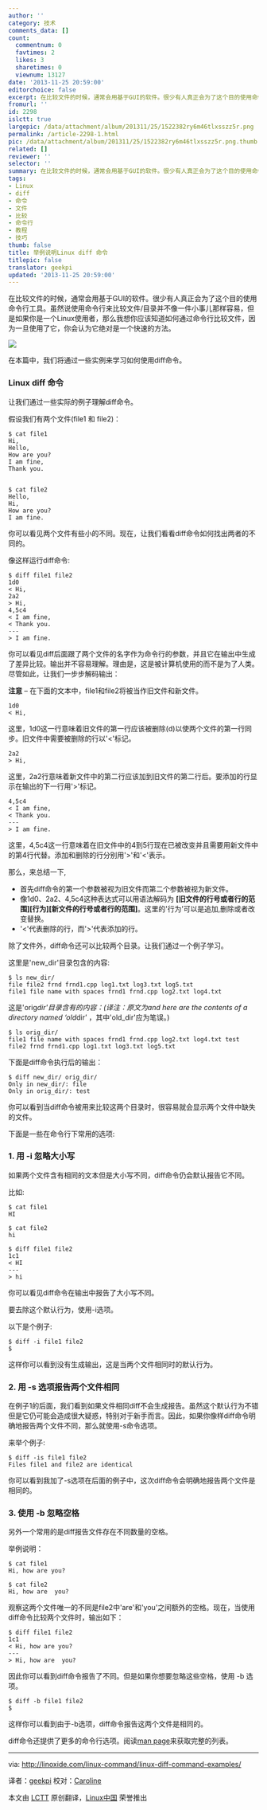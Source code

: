 ```yaml
---
author: ''
category: 技术
comments_data: []
count:
  commentnum: 0
  favtimes: 2
  likes: 3
  sharetimes: 0
  viewnum: 13127
date: '2013-11-25 20:59:00'
editorchoice: false
excerpt: 在比较文件的时候，通常会用基于GUI的软件。很少有人真正会为了这个目的使用命令行工具。虽然说使用命令行来比较文件/目录并不像一件小事儿那样容易，但是如果你是一个Linux使用者，那么我想你应该知道如何通过命令  ...
fromurl: ''
id: 2298
islctt: true
largepic: /data/attachment/album/201311/25/1522382ry6m46tlxsszz5r.png
permalink: /article-2298-1.html
pic: /data/attachment/album/201311/25/1522382ry6m46tlxsszz5r.png.thumb.jpg
related: []
reviewer: ''
selector: ''
summary: 在比较文件的时候，通常会用基于GUI的软件。很少有人真正会为了这个目的使用命令行工具。虽然说使用命令行来比较文件/目录并不像一件小事儿那样容易，但是如果你是一个Linux使用者，那么我想你应该知道如何通过命令  ...
tags:
- Linux
- diff
- 命令
- 文件
- 比较
- 命令行
- 教程
- 技巧
thumb: false
title: 举例说明Linux diff 命令
titlepic: false
translator: geekpi
updated: '2013-11-25 20:59:00'
---
```


在比较文件的时候，通常会用基于GUI的软件。很少有人真正会为了这个目的使用命令行工具。虽然说使用命令行来比较文件/目录并不像一件小事儿那样容易，但是如果你是一个Linux使用者，那么我想你应该知道如何通过命令行比较文件，因为一旦使用了它，你会认为它绝对是一个快速的方法。


![](/data/attachment/album/201311/25/1522382ry6m46tlxsszz5r.png)


在本篇中，我们将通过一些实例来学习如何使用diff命令。


### Linux diff 命令


让我们通过一些实际的例子理解diff命令。


假设我们有两个文件(file1 和 file2)：



```
$ cat file1
Hi,
Hello,
How are you?
I am fine,
Thank you.


$ cat file2
Hello,
Hi,
How are you?
I am fine.

```

你可以看见两个文件有些小的不同。现在，让我们看看diff命令如何找出两者的不同的。


像这样运行diff命令:



```
$ diff file1 file2
1d0
< Hi, 
2a2 
> Hi,
4,5c4
< I am fine,
< Thank you.
--- 
> I am fine.

```

你可以看见diff后面跟了两个文件的名字作为命令行的参数，并且它在输出中生成了差异比较。输出并不容易理解。理由是，这是被计算机使用的而不是为了人类。尽管如此，让我们一步步解码输出：


**注意** – 在下面的文本中，file1和file2将被当作旧文件和新文件。



```
1d0
< Hi,

```

这里，1d0这一行意味着旧文件的第一行应该被删除(d)以使两个文件的第一行同步。旧文件中需要被删除的行以'<'标记。



```
2a2
> Hi,

```

这里，2a2行意味着新文件中的第二行应该加到旧文件的第二行后。要添加的行显示在输出的下一行用'>'标记。



```
4,5c4
< I am fine,
< Thank you.
---
> I am fine.

```

这里，4,5c4这一行意味着在旧文件中的4到5行现在已被改变并且需要用新文件中的第4行代替。添加和删除的行分别用'>'和'<'表示。


那么，来总结一下,


* 首先diff命令的第一个参数被视为旧文件而第二个参数被视为新文件。
* 像1d0、2a2、4,5c4这种表达式可以用语法解码为 **[旧文件的行号或者行的范围][行为][新文件的行号或者行的范围]**。这里的'行为'可以是追加,删除或者改变替换。
* '<'代表删除的行，而'>'代表添加的行。


除了文件外，diff命令还可以比较两个目录。让我们通过一个例子学习。


这里是'new\_dir'目录包含的内容:



```
$ ls new_dir/
file file2 frnd frnd1.cpp log1.txt log3.txt log5.txt
file1 file name with spaces frnd1 frnd.cpp log2.txt log4.txt

```

这是'orig*dir'目录含有的内容：(译注：原文为and here are the contents of a directory named ‘old*dir’ ，其中'old\_dir'应为笔误。)



```
$ ls orig_dir/
file1 file name with spaces frnd1 frnd.cpp log2.txt log4.txt test
file2 frnd frnd1.cpp log1.txt log3.txt log5.txt

```

下面是diff命令执行后的输出：



```
$ diff new_dir/ orig_dir/
Only in new_dir/: file
Only in orig_dir/: test

```

你可以看到当diff命令被用来比较这两个目录时，很容易就会显示两个文件中缺失的文件。


下面是一些在命令行下常用的选项:


### 1. 用 -i 忽略大小写


如果两个文件含有相同的文本但是大小写不同，diff命令仍会默认报告它不同。


比如:



```
$ cat file1
HI

$ cat file2
hi

$ diff file1 file2
1c1
< HI
---
> hi

```

你可以看见diff命令在输出中报告了大小写不同。


要去除这个默认行为，使用-i选项。


以下是个例子:



```
$ diff -i file1 file2
$

```

这样你可以看到没有生成输出，这是当两个文件相同时的默认行为。


### 2. 用 -s 选项报告两个文件相同


在例子1的后面，我们看到如果文件相同diff不会生成报告。虽然这个默认行为不错但是它仍可能会造成很大疑惑，特别对于新手而言。因此，如果你像样diff命令明确地报告两个文件不同，那么就使用-s命令选项。


来举个例子:



```
$ diff -is file1 file2
Files file1 and file2 are identical

```

你可以看到我加了-s选项在后面的例子中，这次diff命令会明确地报告两个文件是相同的。


### 3. 使用 -b 忽略空格


另外一个常用的是diff报告文件存在不同数量的空格。


举例说明：



```
$ cat file1
Hi, how are you?

$ cat file2
Hi, how are  you?

```

观察这两个文件唯一的不同是file2中'are'和'you'之间额外的空格。现在，当使用diff命令比较两个文件时，输出如下：



```
$ diff file1 file2
1c1
< Hi, how are you?
---
> Hi, how are  you?

```

因此你可以看到diff命令报告了不同。但是如果你想要忽略这些空格，使用 -b 选项。



```
$ diff -b file1 file2
$

```

这样你可以看到由于-b选项，diff命令报告这两个文件是相同的。


diff命令还提供了更多的命令行选项。阅读[man page](http://unixhelp.ed.ac.uk/CGI/man-cgi?diff)来获取完整的列表。




---


via: <http://linoxide.com/linux-command/linux-diff-command-examples/>


译者：[geekpi](https://github.com/geekpi) 校对：[Caroline](https://github.com/carolinewuyan)


本文由 [LCTT](https://github.com/LCTT/TranslateProject) 原创翻译，[Linux中国](http://linux.cn/) 荣誉推出